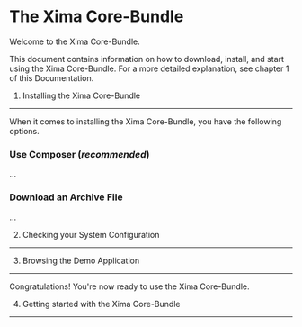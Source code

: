 The Xima Core-Bundle
========================

Welcome to the Xima Core-Bundle.

This document contains information on how to download, install, and start
using the Xima Core-Bundle. For a more detailed explanation, see chapter 1 of this Documentation.

1) Installing the Xima Core-Bundle
----------------------------------

When it comes to installing the Xima Core-Bundle, you have the
following options.

### Use Composer (*recommended*)

...

### Download an Archive File

...

2) Checking your System Configuration
----------------------------------



3) Browsing the Demo Application
----------------------------------

Congratulations! You're now ready to use the Xima Core-Bundle.

4) Getting started with the Xima Core-Bundle
----------------------------------